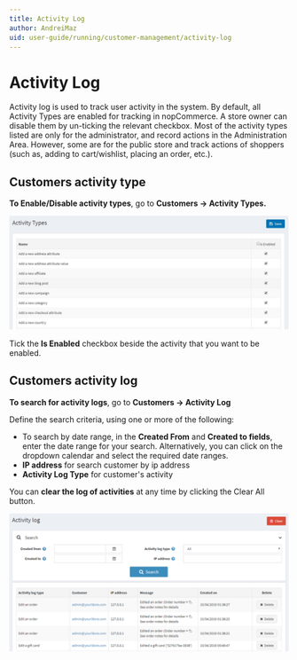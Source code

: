```yaml
---
title: Activity Log
author: AndreiMaz
uid: user-guide/running/customer-management/activity-log
---
```

# Activity Log

Activity log is used to track user activity in the system. By default, all Activity Types are enabled for tracking in nopCommerce. A store owner can disable them by un-ticking the relevant checkbox. Most of the activity types listed are only for the administrator, and record actions in the Administration Area. However, some are for the public store and track actions of shoppers (such as, adding to cart/wishlist, placing an order, etc.).

## Customers activity type

**To Enable/Disable activity types**, go to **Customers → Activity Types.**

![Activity Log](_static/activity-log/activity-type.png)

Tick the **Is Enabled** checkbox beside the activity that you want to be enabled.

## Customers activity log

**To search for activity logs**, go to **Customers → Activity Log**

Define the search criteria, using one or more of the following:

- To search by date range, in the **Created From** and **Created to fields**, enter the date range for your search. Alternatively, you can click on the dropdown calendar and select the required date ranges.
- **IP address** for search customer by ip address
- **Activity Log Type** for customer's activity

You can **clear the log of activities** at any time by clicking the Clear All button.

![Activity Log](_static/activity-log/activity-log.png)

